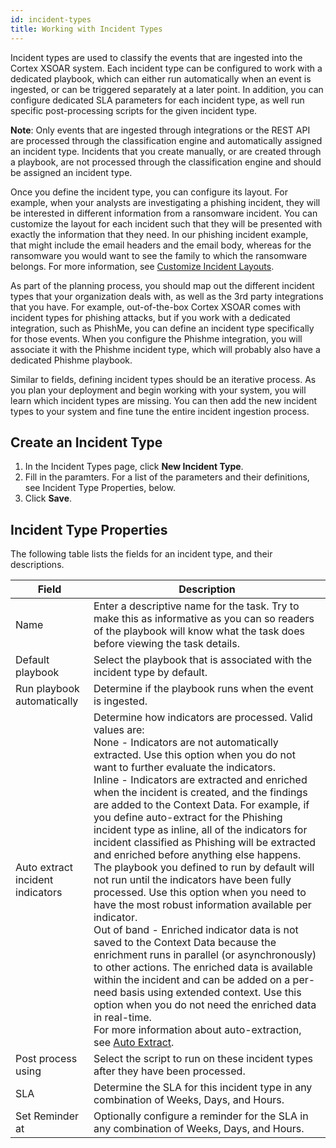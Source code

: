 ```yaml
---
id: incident-types
title: Working with Incident Types
---
```

Incident types are used to classify the events that are ingested into the Cortex XSOAR system. Each incident type can be configured to work with a dedicated playbook, which can either run automatically when an event is ingested, or can be triggered separately at a later point. In addition, you can configure dedicated SLA parameters for each incident type, as well run specific post-processing scripts for the given incident type. 

**Note**: Only events that are ingested through integrations or the REST API are processed through the classification engine and automatically assigned an incident type. Incidents that you create manually, or are created through a playbook, are not processed through the classification engine and should be assigned an incident type.

Once you define the incident type, you can configure its layout. For example, when your analysts are investigating a phishing incident, they will be interested in different information from a ransomware incident. You can customize the layout for each incident such that they will be presented with exactly the information that they need. In our phishing incident example, that might include the email headers and the email body, whereas for the ransomware you would want to see the family to which the ransomware belongs. For more information, see [Customize Incident Layouts](incident-customize-incident-layout).

As part of the planning process, you should map out the different incident types that your organization deals with, as well as the 3rd party integrations that you have. For example, out-of-the-box Cortex XSOAR comes with incident types for phishing attacks, but if you work with a dedicated integration, such as PhishMe, you can define an incident type specifically for those events. When you configure the Phishme integration, you will associate it with the Phishme incident type, which will probably also have a dedicated Phishme playbook. 

Similar to fields, defining incident types should be an iterative process. As you plan your deployment and begin working with your system, you will learn which incident types are missing. You can then add the new incident types to your system and fine tune the entire incident ingestion process.

## Create an Incident Type

1. In the Incident Types page, click **New Incident Type**.
2. Fill in the paramters. For a list of the parameters and their definitions, see Incident Type Properties, below.
3. Click **Save**.

## Incident Type Properties

The following table lists the fields for an incident type, and their descriptions.

| Field | Description | 
| ------ | ------ |
| Name | Enter a descriptive name for the task. Try to make this as informative as you can so readers of the playbook will know what the task does before viewing the task details. |
| Default playbook | Select the playbook that is associated with the incident type by default. |
| Run playbook automatically | Determine if the playbook runs when the event is ingested. |
| Auto extract incident indicators | Determine how indicators are processed. Valid values are: <br/> None - Indicators are not automatically extracted. Use this option when you do not want to further evaluate the indicators. <br/> Inline - Indicators are extracted and enriched when the incident is created, and the findings are added to the Context Data. For example, if you define auto-extract for the Phishing incident type as inline, all of the indicators for incident classified as Phishing will be extracted and enriched before anything else happens. The playbook you defined to run by default will not run until the indicators have been fully processed. Use this option when you need to have the most robust information available per indicator. <br/> Out of band - Enriched indicator data is not saved to the Context Data because the enrichment runs in parallel (or asynchronously) to other actions. The enriched data is available within the incident and can be added on a per-need basis using extended context. Use this option when you do not need the enriched data in real-time. <br/> For more information about auto-extraction, see [Auto Extract](https://docs.paloaltonetworks.com/cortex/cortex-xsoar/6-6/cortex-xsoar-admin/manage-indicators/auto-extract-indicators.html). |
| Post process using | Select the script to run on these incident types after they have been processed.|
| SLA | Determine the SLA for this incident type in any combination of Weeks, Days, and Hours. |
| Set Reminder at | Optionally configure a reminder for the SLA in any combination of Weeks, Days, and Hours. |
